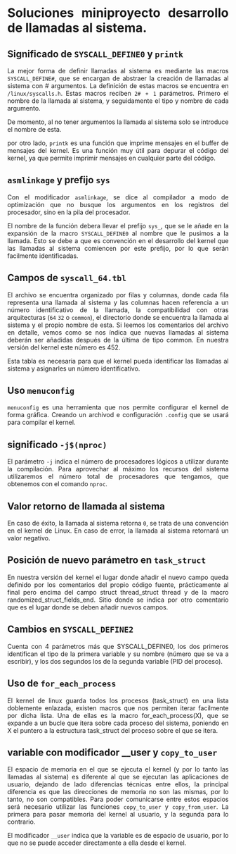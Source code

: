 <div style="text-align: justify">

# Soluciones miniproyecto desarrollo de llamadas al sistema.

## Significado de `SYSCALL_DEFINE0` y `printk`

La mejor forma de definir llamadas al sistema es mediante las macros `SYSCALL_DEFINE#`, que se encargan de abstraer la creación de llamadas al sistema con # argumentos. La definición de estas macros se encuentra en `/linux/syscalls.h`. Estas macros reciben `2# + 1` parámetros. Primero el nombre de la llamada al sistema, y seguidamente el tipo y nombre de cada argumento.

 De momento, al no tener argumentos la llamada al sistema solo se introduce el nombre de esta.

por otro lado, `printk` es una función que imprime mensajes en el buffer de mensajes del kernel. Es una función muy útil para depurar el código del kernel, ya que permite imprimir mensajes en cualquier parte del código.

## `asmlinkage` y  prefijo `sys`

Con el modificador `asmlinkage`, se dice al compilador a modo de optimización que no busque los argumentos en los registros del procesador, sino en la pila del procesador.

El nombre de la función debera llevar el prefijo `sys_`, que se le añade en la expansión de la macro `SYSCALL_DEFINE0` al nombre que le pusimos a la llamada. Esto se debe a que es convención en el desarrollo del kernel que las llamadas al sistema comiencen por este prefijo, por lo que serán facilmente identificadas.


## Campos de `syscall_64.tbl`

El archivo se encuentra organizado por filas y columnas, donde cada fila representa una llamada al sistema y las columnas hacen referencia a un número identificativo de la llamada, la compatibilidad con otras arquitecturas (`64` `32` o `common`), el directorio donde se encuentra la llamada al sistema y el propio nombre de esta. Si leemos los comentarios del archivo en detalle, vemos como se nos índica que nuevas llamadas al sistema deberán ser añadidas después de la última de tipo common. En nuestra versión del kernel este número es 452.

Esta tabla es necesaria para que el kernel pueda identificar las llamadas al sistema y asignarles un número identificativo.

## Uso `menuconfig`

`menuconfig` es una herramienta que nos permite configurar el kernel de forma gráfica. Creando un archivod e configuración `.config` que se usará para compilar el kernel.

## significado `-j$(nproc)`
El parámetro `-j` indica el número de procesadores lógicos a utilizar durante la compilación. Para aprovechar al máximo los recursos del sistema utilizaremos el número total de procesadores que tengamos, que obtenemos con el comando `nproc`.


## Valor retorno de llamada al sistema
En caso de éxito, la llamada al sistema retorna `0`, se trata de una convención en el kernel de Linux. En caso de error, la llamada al sistema retornará un valor negativo.

## Posición de nuevo parámetro en `task_struct`
En nuestra versión del kernel el lugar donde añadir el nuevo campo queda definido por los comentarios del propio código fuente, prácticamente al final pero encima del campo struct thread_struct thread y de la macro randomized_struct_fields_end. Sitio donde se indica por otro comentario que es el lugar donde se deben añadir nuevos campos.

## Cambios en `SYSCALL_DEFINE2`
Cuenta con 4 parámetros más que SYSCALL_DEFINE0, los dos primeros identifican el tipo de la primera variable y su nombre (número que se va a escribir), y los dos segundos los de la segunda variable (PID del proceso).

## Uso de `for_each_process`
El kernel de linux guarda todos los procesos (task_struct) en una lista doblemente enlazada, existen macros que nos permiten iterar facilmente por dicha lista. Una de ellas es la macro for_each_process(X), que se expande a un bucle que itera sobre cada proceso del
sistema, poniendo en X el puntero a la estructura task_struct del proceso sobre el que se itera.

## variable con modificador __user y `copy_to_user`
El espacio de memoria en el que se ejecuta el kernel (y por lo tanto las llamadas al sistema) es diferente al que se ejecutan las aplicaciones de usuario, dejando de lado diferencias técnicas entre ellos, la principal diferencia es que las direcciones de memoria no son las mismas, por lo tanto, no son compatibles. Para poder comunicarse entre estos espacios será necesario utilizar las funciones `copy_to_user` y `copy_from_user`. La primera para pasar memoria del kernel al usuario, y la segunda para lo contrario.

El modificador `__user` indica que la variable es de espacio de usuario, por lo que no se puede acceder directamente a ella desde el kernel.

</div>